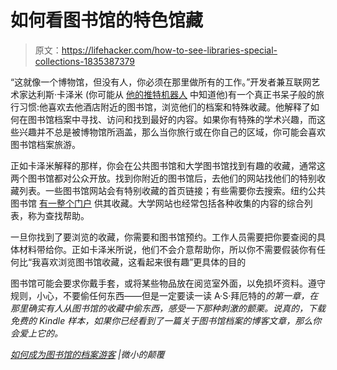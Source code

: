 # 如何看图书馆的特色馆藏

> 原文：<https://lifehacker.com/how-to-see-libraries-special-collections-1835387379>

“这就像一个博物馆，但没有人，你必须在那里做所有的工作。”开发者兼互联网艺术家达利斯·卡泽米 (你可能从 [他的推特机器人](http://tinysubversions.com/projects/) 中知道他)有一个真正书呆子般的旅行习惯:他喜欢去他酒店附近的图书馆，浏览他们的档案和特殊收藏。他解释了如何在图书馆档案中寻找、访问和找到最好的内容。如果你有特殊的学术兴趣，而这些兴趣并不总是被博物馆所涵盖，那么当你旅行或在你自己的区域，你可能会喜欢图书馆档案旅游。



正如卡泽米解释的那样，你会在公共图书馆和大学图书馆找到有趣的收藏，通常这两个图书馆都对公众开放。找到你附近的图书馆后，去他们的网站找他们的特别收藏列表。一些图书馆网站会有特别收藏的首页链接；有些需要你去搜索。纽约公共图书馆 [有一整个门户](http://archives.nypl.org/) 供其收藏。大学网站也经常包括各种收集的内容的综合列表，称为查找帮助。

一旦你找到了要浏览的收藏，你需要和图书馆预约。工作人员需要把你要查阅的具体材料带给你。正如卡泽米所说，他们不会介意帮助你，所以你不需要假装你有任何比“我喜欢浏览图书馆收藏，这看起来很有趣”更具体的目的

图书馆可能会要求你戴手套，或将某些物品放在阅览室外面，以免损坏资料。遵守规则，小心，不要偷任何东西——但是一定要读一读 A·S·拜厄特的[](https://www.amazon.com/Possession-Vintage-International-S-Byatt-ebook/dp/B007OLYPW2/ref=tmm_kin_swatch_0?_encoding=UTF8&asc_campaign=InlineText&asc_refurl=https://lifehacker.com/how-to-see-libraries-special-collections-1835387379&asc_source=&qid=1560201189&sr=8-1&tag=kinjalifehackerlink-20)*的第一章，在那里确实有人从图书馆的收藏中偷东西，感受一下那种刺激的颤栗。说真的，下载免费的 Kindle 样本，如果你已经看到了一篇关于图书馆档案的博客文章，那么你会爱上它的。*

*[如何成为图书馆的档案游客](https://tinysubversions.com/notes/library-archive-tourism/) |微小的颠覆*